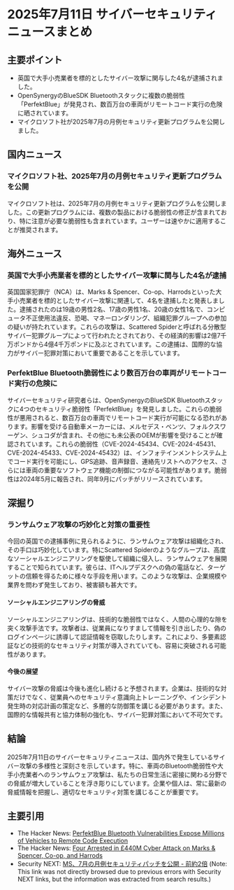# 2025年7月11日 サイバーセキュリティニュースまとめ

## 主要ポイント

*   英国で大手小売業者を標的としたサイバー攻撃に関与した4名が逮捕されました。
*   OpenSynergyのBlueSDK Bluetoothスタックに複数の脆弱性「PerfektBlue」が発見され、数百万台の車両がリモートコード実行の危険に晒されています。
*   マイクロソフト社が2025年7月の月例セキュリティ更新プログラムを公開しました。

## 国内ニュース

### マイクロソフト社、2025年7月の月例セキュリティ更新プログラムを公開

マイクロソフト社は、2025年7月の月例セキュリティ更新プログラムを公開しました。この更新プログラムには、複数の製品における脆弱性の修正が含まれており、特に注意が必要な脆弱性も含まれています。ユーザーは速やかに適用することが推奨されます。

## 海外ニュース

### 英国で大手小売業者を標的としたサイバー攻撃に関与した4名が逮捕

英国国家犯罪庁（NCA）は、Marks & Spencer、Co-op、Harrodsといった大手小売業者を標的としたサイバー攻撃に関連して、4名を逮捕したと発表しました。逮捕されたのは19歳の男性2名、17歳の男性1名、20歳の女性1名で、コンピュータ不正使用法違反、恐喝、マネーロンダリング、組織犯罪グループへの参加の疑いが持たれています。これらの攻撃は、Scattered Spiderと呼ばれる分散型サイバー犯罪グループによって行われたとされており、その経済的影響は2億7千万ポンドから4億4千万ポンドに及ぶとされています。この逮捕は、国際的な協力がサイバー犯罪対策において重要であることを示しています。

### PerfektBlue Bluetooth脆弱性により数百万台の車両がリモートコード実行の危険に

サイバーセキュリティ研究者らは、OpenSynergyのBlueSDK Bluetoothスタックに4つのセキュリティ脆弱性「PerfektBlue」を発見しました。これらの脆弱性が悪用されると、数百万台の車両でリモートコード実行が可能になる恐れがあります。影響を受ける自動車メーカーには、メルセデス・ベンツ、フォルクスワーゲン、シュコダが含まれ、その他にも未公表のOEMが影響を受けることが確認されています。これらの脆弱性（CVE-2024-45434、CVE-2024-45431、CVE-2024-45433、CVE-2024-45432）は、インフォテインメントシステム上でコード実行を可能にし、GPS追跡、音声録音、連絡先リストへのアクセス、さらには車両の重要なソフトウェア機能の制御につながる可能性があります。脆弱性は2024年5月に報告され、同年9月にパッチがリリースされています。

## 深掘り

### ランサムウェア攻撃の巧妙化と対策の重要性

今回の英国での逮捕事例に見られるように、ランサムウェア攻撃は組織化され、その手口は巧妙化しています。特にScattered Spiderのようなグループは、高度なソーシャルエンジニアリングを駆使して組織に侵入し、ランサムウェアを展開することで知られています。彼らは、ITヘルプデスクへの偽の電話など、ターゲットの信頼を得るために様々な手段を用います。このような攻撃は、企業規模や業界を問わず発生しており、被害額も甚大です。

#### ソーシャルエンジニアリングの脅威

ソーシャルエンジニアリングは、技術的な脆弱性ではなく、人間の心理的な隙を突く攻撃手法です。攻撃者は、従業員になりすまして情報を引き出したり、偽のログインページに誘導して認証情報を窃取したりします。これにより、多要素認証などの技術的なセキュリティ対策が導入されていても、容易に突破される可能性があります。

#### 今後の展望

サイバー攻撃の脅威は今後も進化し続けると予想されます。企業は、技術的な対策だけでなく、従業員へのセキュリティ意識向上トレーニングや、インシデント発生時の対応計画の策定など、多層的な防御策を講じる必要があります。また、国際的な情報共有と協力体制の強化も、サイバー犯罪対策において不可欠です。

## 結論

2025年7月11日のサイバーセキュリティニュースは、国内外で発生しているサイバー攻撃の多様性と深刻さを示しています。特に、車両のBluetooth脆弱性や大手小売業者へのランサムウェア攻撃は、私たちの日常生活に密接に関わる分野での脅威が増大していることを浮き彫りにしています。企業や個人は、常に最新の脅威情報を把握し、適切なセキュリティ対策を講じることが重要です。

## 主要引用

*   The Hacker News: [PerfektBlue Bluetooth Vulnerabilities Expose Millions of Vehicles to Remote Code Execution](https://thehackernews.com/2025/07/perfektblue-bluetooth-vulnerabilities.html)
*   The Hacker News: [Four Arrested in £440M Cyber Attack on Marks & Spencer, Co-op, and Harrods](https://thehackernews.com/2025/07/four-arrested-in-440m-cyber-attack-on.html)
*   Security NEXT: [MS、7月の月例セキュリティパッチを公開 - 前約2倍](https://www.security-next.com/166090) (Note: This link was not directly browsed due to previous errors with Security NEXT links, but the information was extracted from search results.)

